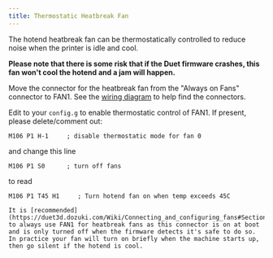 ```yaml
---
title: Thermostatic Heatbreak Fan
---
```

The hotend heatbreak fan can be thermostatically controlled to reduce noise when the printer is idle and cool.

**Please note that there is some risk that if the Duet firmware crashes, this fan won't cool the hotend and a jam will happen.**

Move the connector for the heatbreak fan from the "Always on Fans" connector to FAN1.  See the [wiring diagram](../build_and_troubleshoot/RailCore_wiring_diagram_with_12v_enablement-v2.pdf) to help find the connectors.

Edit  to your `config.g` to enable thermostatic control of FAN1. If present, please delete/comment out:
```
M106 P1 H-1	    ; disable thermostatic mode for fan 0
```
and change this line
```
M106 P1 S0	    ; turn off fans
```
to read
```
M106 P1 T45 H1	   ; Turn hotend fan on when temp exceeds 45C

It is [recommended](https://duet3d.dozuki.com/Wiki/Connecting_and_configuring_fans#Section_Thermostatically_controlled_fans) to always use FAN1 for heatbreak fans as this connector is on at boot and is only turned off when the firmware detects it's safe to do so.  In practice your fan will turn on briefly when the machine starts up, then go silent if the hotend is cool.
